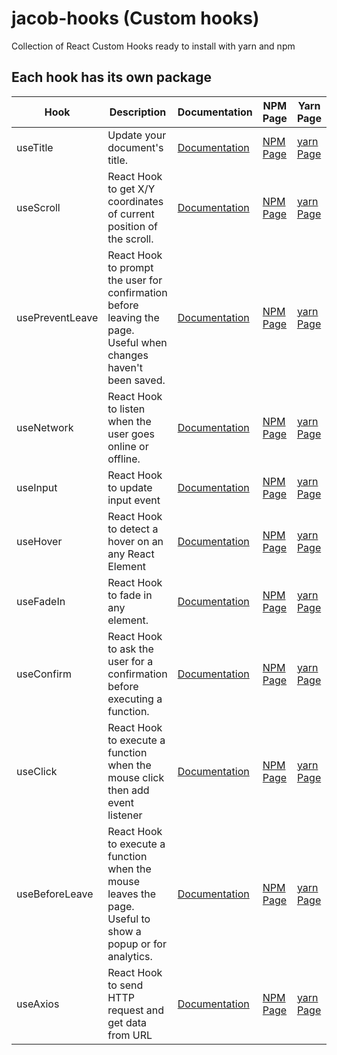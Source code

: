 # jacob-hooks (Custom hooks)

Collection of React Custom Hooks ready to install with yarn and npm

## Each hook has its own package

| Hook            | Description                                                                                                     | Documentation                                                                                             | NPM Page                                                                                   | Yarn Page                                                               |
| --------------- | --------------------------------------------------------------------------------------------------------------- | --------------------------------------------------------------------------------------------------------- | ------------------------------------------------------------------------------------------ | ----------------------------------------------------------------------- |
| useTitle        | Update your document's title.                                                                                   | [Documentation](https://github.com/jacobkosmart/custom-hooks/tree/master/src/customHooks/useTitle)        | [NPM Page](https://www.npmjs.com/package/@jacob-hooks/use-title)                           | [yarn Page](https://yarnpkg.com/package/@jacob-hooks/use-title)         |
| useScroll       | React Hook to get X/Y coordinates of current position of the scroll.                                            | [Documentation](https://github.com/jacobkosmart/custom-hooks/tree/master/src/customHooks/useScroll)       | [NPM Page](https://www.npmjs.com/package/@jacob-hooks/use-scroll)                          | [yarn Page](https://yarnpkg.com/package/@jacob-hooks/use-scroll)        |
| usePreventLeave | React Hook to prompt the user for confirmation before leaving the page. Useful when changes haven't been saved. | [Documentation](https://github.com/jacobkosmart/custom-hooks/tree/master/src/customHooks/usePreventLeave) | [NPM Page](https://www.npmjs.com/package/@jacob-hooks/use-prevent-leave?activeTab=explore) | [yarn Page](https://yarnpkg.com/package/@jacob-hooks/use-prevent-leave) |
| useNetwork      | React Hook to listen when the user goes online or offline.                                                      | [Documentation](https://github.com/jacobkosmart/custom-hooks/tree/master/src/customHooks/useNetwork)      | [NPM Page](https://www.npmjs.com/package/@jacob-hooks/use-network)                         | [yarn Page](https://www.npmjs.com/package/@jacob-hooks/use-network)     |
| useInput        | React Hook to update input event                                                                                | [Documentation](https://github.com/jacobkosmart/custom-hooks/tree/master/src/customHooks/useInput)        | [NPM Page](https://www.npmjs.com/package/@jacob-hooks/use-input)                           | [yarn Page](https://yarnpkg.com/package/@jacob-hooks/use-input)         |
| useHover        | React Hook to detect a hover on an any React Element                                                            | [Documentation](https://github.com/jacobkosmart/custom-hooks/tree/master/src/customHooks/useHover)        | [NPM Page](https://www.npmjs.com/package/@jacob-hooks/use-hover)                           | [yarn Page](https://yarnpkg.com/package/@jacob-hooks/use-hover)         |
| useFadeIn       | React Hook to fade in any element.                                                                              | [Documentation](https://github.com/jacobkosmart/custom-hooks/tree/master/src/customHooks/useFadeIn)       | [NPM Page](https://www.npmjs.com/package/@jacob-hooks/use-fade-in)                         | [yarn Page](https://yarnpkg.com/package/@jacob-hooks/use-fade-in)       |
| useConfirm      | React Hook to ask the user for a confirmation before executing a function.                                      | [Documentation](https://github.com/jacobkosmart/custom-hooks/tree/master/src/customHooks/useConfirm)      | [NPM Page](https://www.npmjs.com/package/@jacob-hooks/use-confirm)                         | [yarn Page](https://yarnpkg.com/package/@jacob-hooks/use-fade-in)       |
| useClick        | React Hook to execute a function when the mouse click then add event listener                                   | [Documentation](https://github.com/jacobkosmart/custom-hooks/tree/master/src/customHooks/useClick)        | [NPM Page](https://www.npmjs.com/package/@jacob-hooks/use-click)                           | [yarn Page](https://yarnpkg.com/package/@jacob-hooks/use-click)         |
| useBeforeLeave  | React Hook to execute a function when the mouse leaves the page. Useful to show a popup or for analytics.       | [Documentation](https://github.com/jacobkosmart/custom-hooks/tree/master/src/customHooks/useBeforeLeave)  | [NPM Page](https://www.npmjs.com/package/@jacob-hooks/use-before-leave)                    | [yarn Page](https://yarnpkg.com/package/@jacob-hooks/use-before-leave)  |
| useAxios        | React Hook to send HTTP request and get data from URL                                                           | [Documentation](https://github.com/jacobkosmart/custom-hooks/tree/master/src/customHooks/useAxios)        | [NPM Page](https://www.npmjs.com/package/@jacob-hooks/use-axios)                           | [yarn Page](https://yarnpkg.com/package/@jacob-hooks/use-axios)         |
